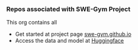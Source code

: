 ### Repos associated with SWE-Gym Project
This org contains all 
- Get started at project page [swe-gym.github.io](https://swe-gym.github.io/)
- Access the data and model at [Huggingface](https://huggingface.co/SWE-Gym)

